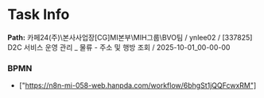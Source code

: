 # Task Info

**Path:** 카페24(주)\본사사업장\[CG]MI본부\MIH그룹\BVO팀 / ynlee02 / [337825] D2C 서비스 운영 관리 _ 물류 - 주소 및 행방 조회 / 2025-10-01_00-00-00

### BPMN
- ["https://n8n-mi-058-web.hanpda.com/workflow/6bhgSt1jQQFcwxRM"]

